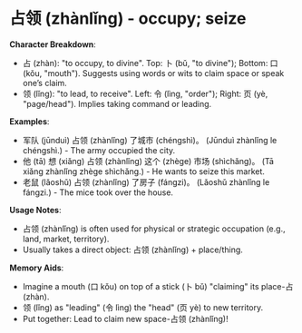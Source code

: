 # **占领 (zhànlǐng) - occupy; seize**

**Character Breakdown**:  
- 占 (zhàn): "to occupy, to divine". Top: 卜 (bǔ, "to divine"); Bottom: 口 (kǒu, "mouth"). Suggests using words or wits to claim space or speak one’s claim.  
- 领 (lǐng): "to lead, to receive". Left: 令 (lìng, "order"); Right: 页 (yè, "page/head"). Implies taking command or leading.

**Examples**:  
- 军队 (jūnduì) 占领 (zhànlǐng) 了城市 (chéngshì)。 (Jūnduì zhànlǐng le chéngshì.) - The army occupied the city.  
- 他 (tā) 想 (xiǎng) 占领 (zhànlǐng) 这个 (zhège) 市场 (shìchǎng)。 (Tā xiǎng zhànlǐng zhège shìchǎng.) - He wants to seize this market.  
- 老鼠 (lǎoshǔ) 占领 (zhànlǐng) 了房子 (fángzi)。 (Lǎoshǔ zhànlǐng le fángzi.) - The mice took over the house.

**Usage Notes**:  
- 占领 (zhànlǐng) is often used for physical or strategic occupation (e.g., land, market, territory).  
- Usually takes a direct object: 占领 (zhànlǐng) + place/thing.

**Memory Aids**:  
- Imagine a mouth (口 kǒu) on top of a stick (卜 bǔ) "claiming" its place-占 (zhàn).  
- 领 (lǐng) as "leading" (令 lìng) the "head" (页 yè) to new territory.  
- Put together: Lead to claim new space-占领 (zhànlǐng)!